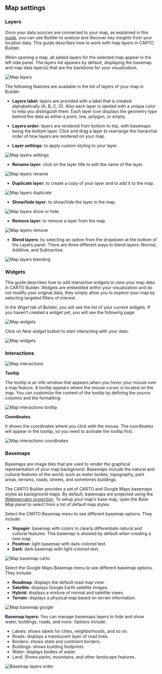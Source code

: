 ## Map settings

### Layers

Once your data sources are connected to your map, as explained in this [guide](../../maps/add-source), you can use Builder to analyse and discover key insights from your location data. This guide describes how to work with map layers in CARTO Builder.

When opening a map, all added layers for the selected map appear in the left side panel. The layers list appears by default, displaying the basemap and map data layer(s) that are the backbone for your visualization.

![Map layers](/img/cloud-native-workspace/maps/map_paris.png)

The following features are available in the list of layers of your map in Builder:

- **Layers label:** layers are provided with a label that is created alphabetically (A, B, C, D). Also each layer is labeled with a unique color to help you distinguish them. Each layer icon displays the geometry type behind the data as either a point, line, polygon, or empty.

- **Layers order:** layers are rendered from bottom to top, with basemaps being the bottom layer. Click and drag a layer to rearrange the hierarchal order of how layers are rendered on your map.

- **Layer settings:** to apply custom styling to your layer.

![Map layers settings](/img/cloud-native-workspace/maps/map_layer_settingsss.png)

- **Rename layer:** click on the layer title to edit the name of the layer.

![Map layers rename](/img/cloud-native-workspace/maps/map_layer_rename.png)

- **Duplicate layer:** to create a copy of your layer and to add it to the map.

![Map layers duplicate](/img/cloud-native-workspace/maps/map_layer_duplicate.png)

- **Show/hide layer:** to show/hide the layer in the map.

![Map layers show or hide](/img/cloud-native-workspace/maps/map_layer_hide.png)

- **Remove layer:** to remove a layer from the map.

![Map layers remove](/img/cloud-native-workspace/maps/map_layer_remove.png)

-  **Blend layers:** by selecting an option from the dropdown at the bottom of the Layers panel. There are three different ways to blend layers: Normal, Additive, and Subtractive.

![Map layers blending](/img/cloud-native-workspace/maps/map_layer_blending.png)

### Widgets

This guide describes how to add interactive widgets to view your map data in CARTO Builder. Widgets are embedded within your visualization and do not modify your original data, they simply allow you to explore your map by selecting targeted filters of interest.

In the *Wiget* tab of Builder, you will see the list of your current widgets. If you haven’t created a widget yet, you will see the following page:

![Map widgets](/img/cloud-native-workspace/maps/maps_new_widgets.png)

Click on *New widget* button to start interacting with your data:

![Map widgets](/img/cloud-native-workspace/maps/maps_widget.png)

### Interactions

![Map interactions](/img/cloud-native-workspace/maps/map_interactions.png)

**Tooltip**

The tooltip is an info window that appears when you hover your mouse over a map feature. A tooltip appears where the mouse cursor is located on the map. You can customize the content of the tooltip by defining the source columns and the formatting.

![Map interactions tooltip](/img/cloud-native-workspace/maps/interactions_tooltip.png)

**Coordinates**

It shows the coordinates where you click with the mouse. The coordinates will appear in the tooltip, so you need to activate the tooltip first.

![Map interactions coordinates](/img/cloud-native-workspace/maps/interactions_coordinates.png)

### Basemaps

Basemaps are image tiles that are used to render the graphical representation of your map background. Basemaps include the natural and cultural features of the world; such as water bodies, topography, park areas, terrains, roads, streets, and sometimes buildings.

The CARTO Builder provides a set of CARTO and Google Maps basemaps styles as background maps. By default, basemaps are projected using the <a href="https://en.wikipedia.org/wiki/Web_Mercator_projection" target="_blank">Webmercator projection</a>. To setup your map's base map, open the *Base Map panel* to select from a list of default map styles.

Select the CARTO Basemap menu to see different basemap options. They include:
- **Voyager**: basemap with colors to clearly differentiate natural and cultural features. This basemap is showed by default when creating a new map.
- **Positron**: light basemap with dark-colored text.
- **Dark**: dark basemap with light-colored text.

![Map basemap carto](/img/cloud-native-workspace/maps/map_basemap_cartoo.png)

Select the Google Maps Basemap menu to see different basemap options. They include:

- **Roadmap**: displays the default road map view.
- **Satellite**: displays Google Earth satellite images.
- **Hybrid**: displays a mixture of normal and satellite views.
- **Terrain**: displays a physical map based on terrain information.

![Map basemap google](/img/cloud-native-workspace/maps/map_basemap_google.png)

**Basemap layers:** You can manage basemaps layers to hide and show water, buildings, roads, and more. Options include: 

- Labels: shows labels for cities, neighborhoods, and so on.
- Roads: displays a translucent layer of road lines.
- Borders: shows state and continent borders.
- Buildings: shows building footprints.
- Water: displays bodies of water.
- Land: Shows parks, mountains, and other landscape features.

![Basemap layers order](/img/cloud-native-workspace/maps/map_basemap_layer_showss.png)